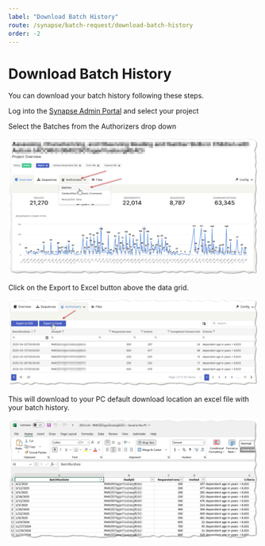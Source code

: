 ```yaml
---
label: "Download Batch History"
route: /synapse/batch-request/download-batch-history
order: -2
---
```

# Download Batch History

You can download your batch history following these steps.

Log into the <a href="https://synapse.tempusresearch.com/recontacting/projects" target="_blank">Synapse Admin Portal</a> and select your project

Select the Batches from the Authorizers drop down

![](/synapse/images/history1.png)

Click on the Export to Excel button above the data grid.

![](/synapse/images/history2.png)

This will download to your PC default download location an excel file with your batch history.

![](/synapse/images/history3.png)